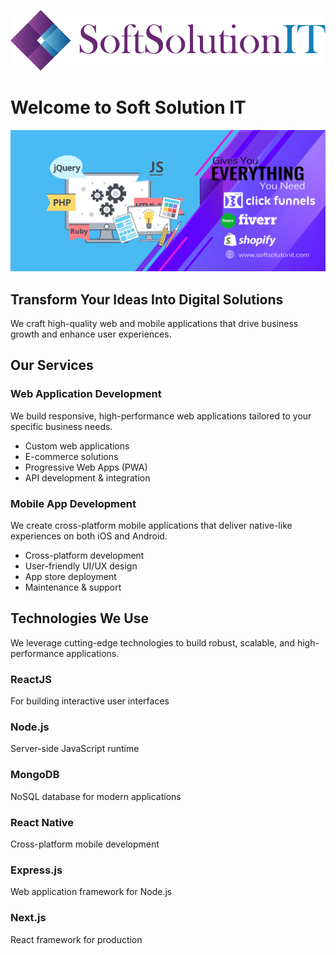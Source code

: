 ![enter image description here](./images/softweblogo.png)

# Welcome to Soft Solution IT

![enter image description here](./images/soft_cover.png)

## Transform Your Ideas Into Digital Solutions

We craft high-quality web and mobile applications that drive business growth and enhance user experiences.

## Our Services

### Web Application Development

We build responsive, high-performance web applications tailored to your specific business needs.

- Custom web applications
- E-commerce solutions
- Progressive Web Apps (PWA)
- API development & integration

### Mobile App Development

We create cross-platform mobile applications that deliver native-like experiences on both iOS and Android.

- Cross-platform development
- User-friendly UI/UX design
- App store deployment
- Maintenance & support

## Technologies We Use

We leverage cutting-edge technologies to build robust, scalable, and high-performance applications.

### ReactJS

For building interactive user interfaces

### Node.js

Server-side JavaScript runtime

### MongoDB

NoSQL database for modern applications

### React Native

Cross-platform mobile development

### Express.js

Web application framework for Node.js

### Next.js

React framework for production
